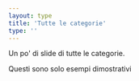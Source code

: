 ```yaml
---
layout: type
title: 'Tutte le categorie'
type: ''
---
```


Un po' di slide di tutte le categorie.

<div class="alert alert-info" role="alert">
Questi sono solo esempi dimostrativi
</div>
